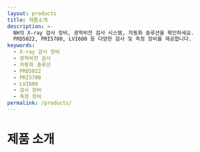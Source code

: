 ```yaml
---
layout: products
title: 제품소개
description: >-
  NH의 X-ray 검사 장비, 광학비전 검사 시스템, 자동화 솔루션을 확인하세요. 
  PRD5022, PRI5700, LVI600 등 다양한 검사 및 측정 장비를 제공합니다.
keywords:
  - X-ray 검사 장비
  - 광학비전 검사
  - 자동화 솔루션
  - PRD5022
  - PRI5700
  - LVI600
  - 검사 장비
  - 측정 장비
permalink: /products/
---
```


# 제품 소개
<!-- 
## X-ray 검사 장비
- 고성능 X-ray 검사 시스템
- 자동화된 검사 프로세스
- 정밀한 결함 검출

## 자동화 솔루션
- 맞춤형 자동화 시스템
- 생산성 향상 솔루션
- 품질 관리 시스템

## 맞춤형 장비 제작
- 고객 요구사항 기반 설계
- 최신 기술 적용
- 유지보수 지원  -->